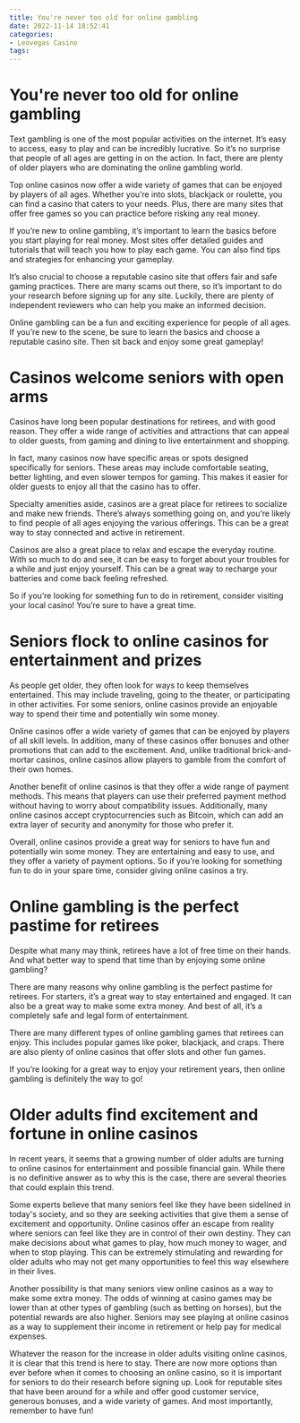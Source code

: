 ```yaml
---
title: You're never too old for online gambling
date: 2022-11-14 18:52:41
categories:
- Leovegas Casino
tags:
---
```



#  You're never too old for online gambling

Text gambling is one of the most popular activities on the internet. It’s easy to access, easy to play and can be incredibly lucrative. So it’s no surprise that people of all ages are getting in on the action. In fact, there are plenty of older players who are dominating the online gambling world.

Top online casinos now offer a wide variety of games that can be enjoyed by players of all ages. Whether you’re into slots, blackjack or roulette, you can find a casino that caters to your needs. Plus, there are many sites that offer free games so you can practice before risking any real money.

If you’re new to online gambling, it’s important to learn the basics before you start playing for real money. Most sites offer detailed guides and tutorials that will teach you how to play each game. You can also find tips and strategies for enhancing your gameplay.

It’s also crucial to choose a reputable casino site that offers fair and safe gaming practices. There are many scams out there, so it’s important to do your research before signing up for any site. Luckily, there are plenty of independent reviewers who can help you make an informed decision.

Online gambling can be a fun and exciting experience for people of all ages. If you’re new to the scene, be sure to learn the basics and choose a reputable casino site. Then sit back and enjoy some great gameplay!

#  Casinos welcome seniors with open arms

Casinos have long been popular destinations for retirees, and with good reason. They offer a wide range of activities and attractions that can appeal to older guests, from gaming and dining to live entertainment and shopping.

In fact, many casinos now have specific areas or spots designed specifically for seniors. These areas may include comfortable seating, better lighting, and even slower tempos for gaming. This makes it easier for older guests to enjoy all that the casino has to offer.

Specialty amenities aside, casinos are a great place for retirees to socialize and make new friends. There’s always something going on, and you’re likely to find people of all ages enjoying the various offerings. This can be a great way to stay connected and active in retirement.

Casinos are also a great place to relax and escape the everyday routine. With so much to do and see, it can be easy to forget about your troubles for a while and just enjoy yourself. This can be a great way to recharge your batteries and come back feeling refreshed.

So if you’re looking for something fun to do in retirement, consider visiting your local casino! You’re sure to have a great time.

#  Seniors flock to online casinos for entertainment and prizes

As people get older, they often look for ways to keep themselves entertained. This may include traveling, going to the theater, or participating in other activities. For some seniors, online casinos provide an enjoyable way to spend their time and potentially win some money.

Online casinos offer a wide variety of games that can be enjoyed by players of all skill levels. In addition, many of these casinos offer bonuses and other promotions that can add to the excitement. And, unlike traditional brick-and-mortar casinos, online casinos allow players to gamble from the comfort of their own homes.

Another benefit of online casinos is that they offer a wide range of payment methods. This means that players can use their preferred payment method without having to worry about compatibility issues. Additionally, many online casinos accept cryptocurrencies such as Bitcoin, which can add an extra layer of security and anonymity for those who prefer it.

Overall, online casinos provide a great way for seniors to have fun and potentially win some money. They are entertaining and easy to use, and they offer a variety of payment options. So if you’re looking for something fun to do in your spare time, consider giving online casinos a try.

#  Online gambling is the perfect pastime for retirees

Despite what many may think, retirees have a lot of free time on their hands. And what better way to spend that time than by enjoying some online gambling?

There are many reasons why online gambling is the perfect pastime for retirees. For starters, it’s a great way to stay entertained and engaged. It can also be a great way to make some extra money. And best of all, it’s a completely safe and legal form of entertainment.

There are many different types of online gambling games that retirees can enjoy. This includes popular games like poker, blackjack, and craps. There are also plenty of online casinos that offer slots and other fun games.

If you’re looking for a great way to enjoy your retirement years, then online gambling is definitely the way to go!

#  Older adults find excitement and fortune in online casinos

In recent years, it seems that a growing number of older adults are turning to online casinos for entertainment and possible financial gain. While there is no definitive answer as to why this is the case, there are several theories that could explain this trend.

Some experts believe that many seniors feel like they have been sidelined in today's society, and so they are seeking activities that give them a sense of excitement and opportunity. Online casinos offer an escape from reality where seniors can feel like they are in control of their own destiny. They can make decisions about what games to play, how much money to wager, and when to stop playing. This can be extremely stimulating and rewarding for older adults who may not get many opportunities to feel this way elsewhere in their lives.

Another possibility is that many seniors view online casinos as a way to make some extra money. The odds of winning at casino games may be lower than at other types of gambling (such as betting on horses), but the potential rewards are also higher. Seniors may see playing at online casinos as a way to supplement their income in retirement or help pay for medical expenses.

Whatever the reason for the increase in older adults visiting online casinos, it is clear that this trend is here to stay. There are now more options than ever before when it comes to choosing an online casino, so it is important for seniors to do their research before signing up. Look for reputable sites that have been around for a while and offer good customer service, generous bonuses, and a wide variety of games. And most importantly, remember to have fun!